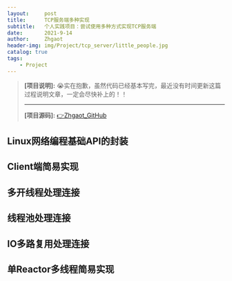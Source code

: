 ```yaml
---
layout:     post
title:      TCP服务端多种实现
subtitle:   个人实践项目：尝试使用多种方式实现TCP服务端
date:       2021-9-14
author:     Zhgaot
header-img: img/Project/tcp_server/little_people.jpg
catalog: true
tags:
    - Project
---
```


> **[项目说明]:** 😭实在抱歉，虽然代码已经基本写完，最近没有时间更新这篇过程说明文章，一定会尽快补上的！！
>
> ------
>
> **[项目源码]:** [👉Zhgaot_GitHub](https://github.com/Zhgaot/cpp_socket_tcp_project)

## Linux网络编程基础API的封装

## Client端简易实现

## 多开线程处理连接

## 线程池处理连接

## IO多路复用处理连接

## 单Reactor多线程简易实现
